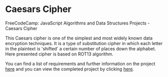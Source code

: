 # Caesars Cipher
FreeCodeCamp: JavaScript Algorithms and Data Structures Projects - Caesars Cipher

This Caesars cipher is one of the simplest and most widely known data encryption techniques.  It is a type of substitution cipher in which each letter in the plaintext is 'shifted' a certain number of places down the alphabet. Here presented cipher is based on ROT13 algorithm.

You can find a list of requirements and further information on the project [here](https://learn.freecodecamp.org/javascript-algorithms-and-data-structures/javascript-algorithms-and-data-structures-projects/caesars-cipher) and you can view the completed project by clicking [here](http://monbird.com/caesars-cipher).

